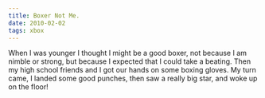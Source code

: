 ```yaml
---
title: Boxer Not Me.
date: 2010-02-02
tags: xbox
---
```

When I was younger I thought I might be a good boxer, not because I am nimble or strong, but because I expected that I could take a beating. Then my high school friends and I got our hands on some boxing gloves. My turn came, I landed some good punches, then saw a really big star, and woke up on the floor!

